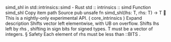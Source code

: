 simd_shl in std::intrinsics::simd - Rust
std
::
intrinsics
::
simd
Function
simd_shl
Copy item path
Source
pub unsafe fn simd_shl<T>(lhs: T, rhs: T) -> T
🔬
This is a nightly-only experimental API. (
core_intrinsics
)
Expand description
Shifts vector left elementwise, with UB on overflow.
Shifts
lhs
left by
rhs
, shifting in sign bits for signed types.
T
must be a vector of integers.
§
Safety
Each element of
rhs
must be less than
<int>::BITS
.